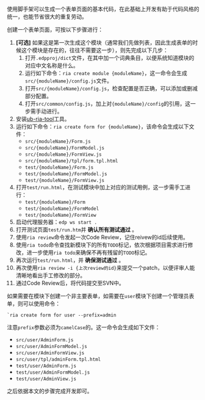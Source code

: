 使用脚手架可以生成一个表单页面的基本代码，在此基础上开发有助于代码风格的统一，也能节省很大的重复劳动。

创建一个表单页面，可按以下步骤进行：

1. **[可选]** 如果这是第一次生成这个模块（通常我们先做列表，因此生成表单的时候这个模块是存在的，往往不需要这一步），则先完成以下几步：
    1. 打开`.edpproj/dict`文件，在其中加一个词典条目，以便系统知道模块的对应中文名称是什么。
    2. 运行如下命令：`ria create module {moduleName}`，这一命令会生成`src/{moduleName}/config.js`文件。
    3. 打开`src/{moduleName}/config.js`，检查配置是否正确，可以添加或删减部分配置。
    4. 打开`src/common/config.js`，加上对`{moduleName}/config`的引用，这一步需手动进行。
2. 安装[ub-ria-tool](https://github.com/ecomfe/ub-ria-tool)工具。
3. 运行如下命令：`ria create form for {moduleName}`，该命令会生成以下文件：
    - `src/{moduleName}/Form.js`
    - `src/{moduleName}/FormModel.js`
    - `src/{moduleName}/FormView.js`
    - `src/{moduleName}/tpl/form.tpl.html`
    - `test/{moduleName}/Form.js`
    - `test/{moduleName}/FormModel.js`
    - `test/{moduleName}/FormView.js`
4. 打开`test/run.html`，在测试模块中加上对应的测试用例，这一步需手工进行：
    - `test/{moduleName}/Form`
    - `test/{moduleName}/FormModel`
    - `test/{moduleName}/FormView`
5. 启动代理服务器：`edp ws start .`
6. 打开测试页面`test/run.htm`并 **确认所有测试通过** 。
7. 使用`ria review`命令发起一次Code Review，记住reivew的id后续使用。
8. 使用`ria todo`命令查找新模块下的所有`TODO`标记，依次根据项目需求进行修改，进一步使用`ria todo`来确保不再有残留的`TODO`标记。
9. 再次运行`test/run.html`，并 **确保测试通过** 。
10. 再次使用`ria review -i {上次review的id}`来提交一个patch，以便评审人能清晰地看出手工修改的部分。
11. 通过Code Review后，将代码提交至SVN中。

如果需要在模块下创建一个非主要表单，如需要在`user`模块下创建一个管理员表单，则可以使用命令：

    `ria create form for user --prefix=admin

注意`prefix`参数必须为`camelCase`的。这一命令会生成如下文件：

- `src/user/AdminForm.js`
- `src/user/AdminFormModel.js`
- `src/user/AdminFormView.js`
- `src/user/tpl/adminForm.tpl.html`
- `test/user/AdminForm.js`
- `test/user/AdminFormModel.js`
- `test/user/AdminView.js`

之后依据本文的步骤完成开发即可。